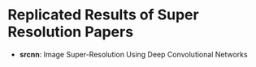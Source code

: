 # Replicated Results of Super Resolution Papers

* **srcnn**: Image Super-Resolution Using Deep Convolutional Networks
